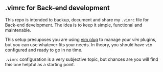 ## .vimrc for Back-end development

This repo is intended to backup, document and share my `.vimrc` file for Back-end development. The idea is to keep it simple, functional and maintenable.

This setup presuposes you are using [vim plug](https://github.com/junegunn/vim-plug) to manage your _vim_ plugins, but you can use whatever fits your needs. In theory, you should have `vim` configured and ready to go in no time.

`.vimrc` configuration is a very subjective topic, but chances are you will find this one helpful as a starting point.
